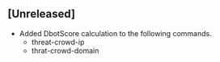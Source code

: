 ## [Unreleased]

 - Added DbotScore calculation to the following commands.
   - threat-crowd-ip
   - thrat-crowd-domain
 
